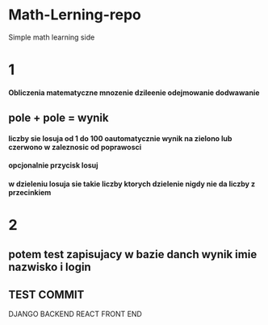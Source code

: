 # Math-Lerning-repo

Simple math learning side

# 1

#### Obliczenia matematyczne mnozenie dzileenie odejmowanie dodwawanie

## pole + pole = wynik

#### liczby sie losuja od 1 do 100 oautomatycznie wynik na zielono lub czerwono w zaleznosic od poprawosci

#### opcjonalnie przycisk losuj

#### w dzieleniu losuja sie takie liczby ktorych dzielenie nigdy nie da liczby z przecinkiem

# 2

## potem test zapisujacy w bazie danch wynik imie nazwisko i login

## TEST COMMIT

DJANGO BACKEND
REACT FRONT END
